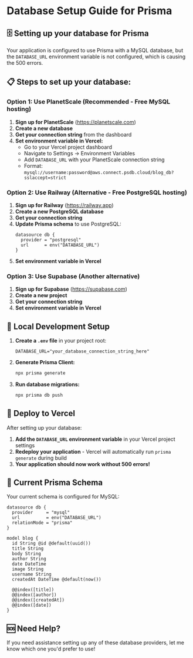 # Database Setup Guide for Prisma

## 🗄️ Setting up your database for Prisma

Your application is configured to use Prisma with a MySQL database, but the `DATABASE_URL` environment variable is not configured, which is causing the 500 errors.

## 📋 Steps to set up your database:

### Option 1: Use PlanetScale (Recommended - Free MySQL hosting)

1. **Sign up for PlanetScale** (https://planetscale.com)
2. **Create a new database**
3. **Get your connection string** from the dashboard
4. **Set environment variable in Vercel:**
   - Go to your Vercel project dashboard
   - Navigate to Settings → Environment Variables
   - Add `DATABASE_URL` with your PlanetScale connection string
   - Format: `mysql://username:password@aws.connect.psdb.cloud/blog_db?sslaccept=strict`

### Option 2: Use Railway (Alternative - Free PostgreSQL hosting)

1. **Sign up for Railway** (https://railway.app)
2. **Create a new PostgreSQL database**
3. **Get your connection string**
4. **Update Prisma schema** to use PostgreSQL:
   ```prisma
   datasource db {
     provider = "postgresql"
     url      = env("DATABASE_URL")
   }
   ```
5. **Set environment variable in Vercel**

### Option 3: Use Supabase (Another alternative)

1. **Sign up for Supabase** (https://supabase.com)
2. **Create a new project**
3. **Get your connection string**
4. **Set environment variable in Vercel**

## 🔧 Local Development Setup

1. **Create a `.env` file** in your project root:
   ```
   DATABASE_URL="your_database_connection_string_here"
   ```

2. **Generate Prisma Client:**
   ```bash
   npx prisma generate
   ```

3. **Run database migrations:**
   ```bash
   npx prisma db push
   ```

## 🚀 Deploy to Vercel

After setting up your database:

1. **Add the `DATABASE_URL` environment variable** in your Vercel project settings
2. **Redeploy your application** - Vercel will automatically run `prisma generate` during build
3. **Your application should now work without 500 errors!**

## 📝 Current Prisma Schema

Your current schema is configured for MySQL:
```prisma
datasource db {
  provider     = "mysql"
  url          = env("DATABASE_URL")
  relationMode = "prisma"
}

model blog {
  id String @id @default(uuid())
  title String
  body String
  author String
  date DateTime
  image String
  username String
  createdAt DateTime @default(now())
  
  @@index([title])
  @@index([author])
  @@index([createdAt])
  @@index([date])
}
```

## 🆘 Need Help?

If you need assistance setting up any of these database providers, let me know which one you'd prefer to use! 